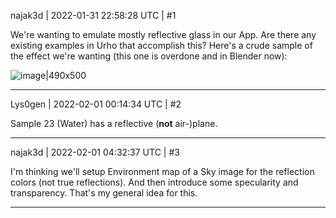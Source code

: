 najak3d | 2022-01-31 22:58:28 UTC | #1

We're wanting to emulate mostly reflective glass in our App.   Are there any existing examples in Urho that accomplish this?    Here's a crude sample of the effect we're wanting (this one is overdone and in Blender now):

![image|490x500](upload://bAMZUHxbXx7q4kAXDfthhEVkzjg.jpeg)

-------------------------

Lys0gen | 2022-02-01 00:14:34 UTC | #2

Sample 23 (Water) has a reflective (**not** air-)plane.

-------------------------

najak3d | 2022-02-01 04:32:37 UTC | #3

I'm thinking we'll setup Environment map of a Sky image for the reflection colors (not true reflections).  And then introduce some specularity and transparency.    That's my general idea for this.

-------------------------

